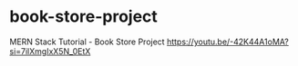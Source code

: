 # book-store-project

MERN Stack Tutorial - Book Store Project
https://youtu.be/-42K44A1oMA?si=7ilXmgIxX5N_0EtX
